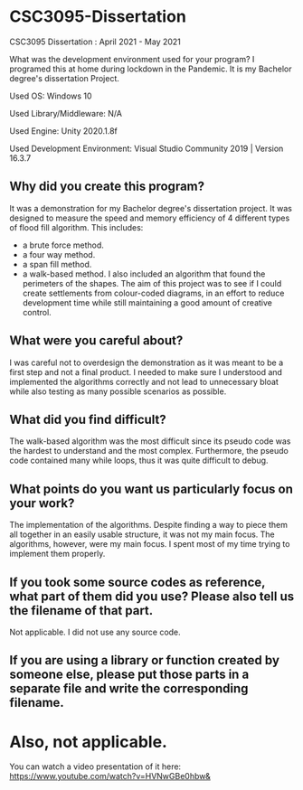 # CSC3095-Dissertation

CSC3095 Dissertation : April 2021 - May 2021

What was the development environment used for your program?
I programed this at home during lockdown in the Pandemic. It is my Bachelor degree's dissertation Project.

Used OS: Windows 10

Used Library/Middleware: N/A

Used Engine: Unity 2020.1.8f

Used Development Environment: Visual Studio Community 2019 | Version 16.3.7

## Why did you create this program?
It was a demonstration for my Bachelor degree's dissertation project. It was designed to measure the speed and memory efficiency of 4 different types of flood fill algorithm.
This includes: 
- a brute force method.
- a four way method.
- a span fill method.
- a walk-based method.
I also included an algorithm that found the perimeters of the shapes. The aim of this project was to see if I could create settlements from colour-coded diagrams, in an effort to reduce development time while still maintaining a good amount of creative control.

## What were you careful about?
I was careful not to overdesign the demonstration as it was meant to be a first step and not a final product. I needed to make sure I understood and implemented the algorithms correctly and not lead to unnecessary bloat while also testing as many possible scenarios as possible. 

## What did you find difficult?
The walk-based algorithm was the most difficult since its pseudo code was the hardest to understand and the most complex. Furthermore, the pseudo code contained many while loops, thus it was quite difficult to debug.

## What points do you want us particularly focus on your work?
The implementation of the algorithms. Despite finding a way to piece them all together in an easily usable structure, it was not my main focus. The algorithms, however, were my main focus. I spent most of my time trying to implement them properly.

## If you took some source codes as reference, what part of them did you use? Please also tell us the filename of that part.
Not applicable. I did not use any source code.

## If you are using a library or function created by someone else, please put those parts in a separate file and write the corresponding filename.
Also, not applicable.
=======
You can watch a video presentation of it here: https://www.youtube.com/watch?v=HVNwGBe0hbw&
